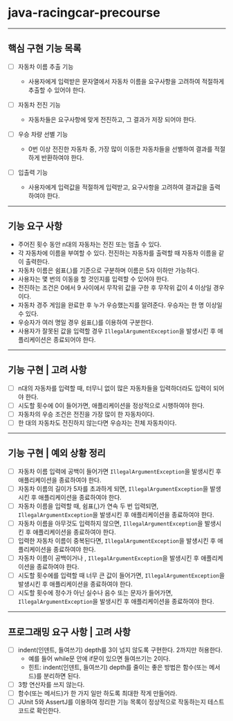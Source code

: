 # java-racingcar-precourse

***
## 핵심 구현 기능 목록
- [ ] 자동차 이름 추출 기능
  - 사용자에게 입력받은 문자열에서 자동차 이름을 요구사항을 고려하여 적절하게 추출할 수 있어야 한다.

- [ ] 자동차 전진 기능
  - 자동차들은 요구사항에 맞게 전진하고, 그 결과가 저장 되어야 한다.

- [ ] 우승 차량 선별 기능
  - 0번 이상 전진한 자동차 중, 가장 많이 이동한 자동차들을 선별하여 결과를 적절하게 반환하여야 한다.

- [ ] 입출력 기능
  - 사용자에게 입력값을 적절하게 입력받고, 요구사항을 고려하여 결과값을 출력하여야 한다.

***
## 기능 요구 사항
- 주어진 횟수 동안 n대의 자동차는 전진 또는 멈출 수 있다.
- 각 자동차에 이름을 부여할 수 있다. 전진하는 자동차를 출력할 때 자동차 이름을 같이 출력한다.
- 자동차 이름은 쉼표(,)를 기준으로 구분하며 이름은 5자 이하만 가능하다.
- 사용자는 몇 번의 이동을 할 것인지를 입력할 수 있어야 한다.
- 전진하는 조건은 0에서 9 사이에서 무작위 값을 구한 후 무작위 값이 4 이상일 경우이다.
- 자동차 경주 게임을 완료한 후 누가 우승했는지를 알려준다. 우승자는 한 명 이상일 수 있다.
- 우승자가 여러 명일 경우 쉼표(,)를 이용하여 구분한다.
- 사용자가 잘못된 값을 입력할 경우 `IllegalArgumentException`을 발생시킨 후 애플리케이션은 종료되어야 한다.

***
## 기능 구현 | 고려 사항
- [ ] n대의 자동차를 입력할 때, 터무니 없이 많은 자동차들을 입력하더라도 입력이 되어야 한다.
- [ ] 시도할 횟수에 0이 들어가면, 애플리케이션을 정상적으로 시행하여야 한다.
- [ ] 자동차의 우승 조건은 전진을 가장 많이 한 자동차이다.
- [ ] 한 대의 자동차도 전진하지 않는다면 우승자는 전체 자동차이다.

***
## 기능 구현 | 예외 상황 정리
- [ ] 자동차 이름 입력에 공백이 들어가면 `IllegalArgumentException`을 발생시킨 후 애플리케이션을 종료하여야 한다.
- [ ] 자동차 이름의 길이가 5자를 초과하게 되면, `IllegalArgumentException`을 발생시킨 후 애플리케이션을 종료하여야 한다.
- [ ] 자동차 이름을 입력할 때, 쉼표(,)가 연속 두 번 입력되면, `IllegalArgumentException`을 발생시킨 후 애플리케이션을 종료하여야 한다.
- [ ] 자동차 이름을 아무것도 입력하지 않으면, `IllegalArgumentException`을 발생시킨 후 애플리케이션을 종료하여야 한다.
- [ ] 입력한 자동차 이름이 중복된다면, `IllegalArgumentException`을 발생시킨 후 애플리케이션을 종료하여야 한다.
- [ ] 자동차 이름이 공백이거나 , `IllegalArgumentException`을 발생시킨 후 애플리케이션을 종료하여야 한다.
- [ ] 시도할 횟수에를 입력할 때 너무 큰 값이 들어가면, `IllegalArgumentException`을 발생시킨 후 애플리케이션을 종료하여야 한다.
- [ ] 시도할 횟수에 정수가 아닌 실수나 음수 또는 문자가 들어가면, `IllegalArgumentException`을 발생시킨 후 애플리케이션을 종료하여야 한다.

***
## 프로그래밍 요구 사항 | 고려 사항
- [ ] indent(인덴트, 들여쓰기) depth를 3이 넘지 않도록 구현한다. 2까지만 허용한다.
    - 예를 들어 while문 안에 if문이 있으면 들여쓰기는 2이다.
    - 힌트: indent(인덴트, 들여쓰기) depth를 줄이는 좋은 방법은 함수(또는 메서드)를 분리하면 된다.
- [ ] 3항 연산자를 쓰지 않는다.
- [ ] 함수(또는 메서드)가 한 가지 일만 하도록 최대한 작게 만들어라.
- [ ] JUnit 5와 AssertJ를 이용하여 정리한 기능 목록이 정상적으로 작동하는지 테스트 코드로 확인한다.